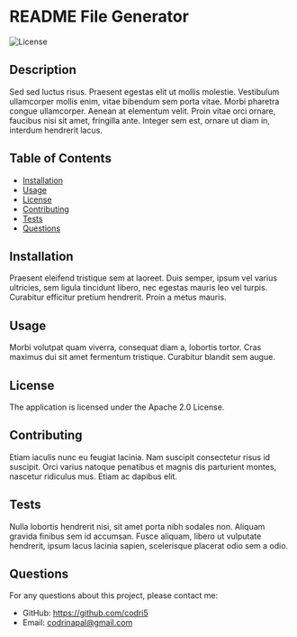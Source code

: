 # README File Generator

![License](https://img.shields.io/badge/License-Apache%202.0-yellow)

## Description

Sed sed luctus risus. Praesent egestas elit ut mollis molestie. Vestibulum ullamcorper mollis enim, vitae bibendum sem porta vitae. Morbi pharetra congue ullamcorper. Aenean at elementum velit. Proin vitae orci ornare, faucibus nisi sit amet, fringilla ante. Integer sem est, ornare ut diam in, interdum hendrerit lacus.

## Table of Contents
* [Installation](#installation)
* [Usage](#usage)
* [License](#license)
* [Contributing](#contributing)
* [Tests](#tests)
* [Questions](#questions)

## Installation

Praesent eleifend tristique sem at laoreet. Duis semper, ipsum vel varius ultricies, sem ligula tincidunt libero, nec egestas mauris leo vel turpis. Curabitur efficitur pretium hendrerit. Proin a metus mauris.

## Usage

Morbi volutpat quam viverra, consequat diam a, lobortis tortor. Cras maximus dui sit amet fermentum tristique. Curabitur blandit sem augue.

## License

The application is licensed under the Apache 2.0 License.

## Contributing

Etiam iaculis nunc eu feugiat lacinia. Nam suscipit consectetur risus id suscipit. Orci varius natoque penatibus et magnis dis parturient montes, nascetur ridiculus mus. Etiam ac dapibus elit.

## Tests

Nulla lobortis hendrerit nisi, sit amet porta nibh sodales non. Aliquam gravida finibus sem id accumsan. Fusce aliquam, libero ut vulputate hendrerit, ipsum lacus lacinia sapien, scelerisque placerat odio sem a odio.

## Questions

For any questions about this project, please contact me: 
* GitHub: https://github.com/codri5
* Email: codrinapal@gmail.com